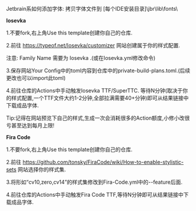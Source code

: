 Jetbrain系如何添加字体: 拷贝字体文件到 [每个IDE安装目录]\jbr\lib\fonts\

**Iosevka**

1.不要fork,右上角Use this template创建你自己的仓库.

2.前往 https://typeof.net/Iosevka/customizer 网站创建属于你的样式配置.

注意: Family Name 需要为 Iosevka .(或在Iosevka.yml修改命令)

3.保存网站Your Config中的toml内容到仓库中的private-build-plans.toml.(后续更改也可以import此toml)

4.前往仓库的Actions中手动触发Iosevka TTF/SuperTTC.
等待N分钟(取决于你的样式配置,一个TTF文件大约1-2分钟,全部拉满需要40+分钟)即可从结果链接中下载成品字体.

Tip:记得在网站预览下自己的样式,生成一次会消耗很多的Action额度,小修小改很亏甚至达到每月上限!

**Fira Code**

1.不要fork,右上角Use this template创建你自己的仓库.

2.前往 https://github.com/tonsky/FiraCode/wiki/How-to-enable-stylistic-sets 网站选择你的样式集.

3.将形如“cv10,zero,cv14”的样式集修改到Fira-Code.yml中的--feature后面.

4.前往仓库的Actions中手动触发Fira Code TTF,等待N分钟即可从结果链接中下载成品字体.
